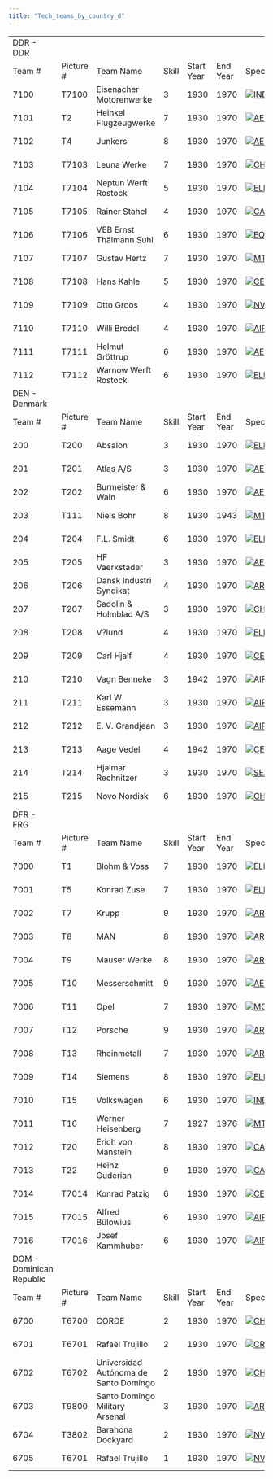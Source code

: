```yaml
---
title: "Tech_teams_by_country_d"
---
```


|                          |            |                                       |       |            |          |                                                                                           |                                                                                             |                                                                                             |                                                                                             |                                                                                       |
|--------------------------|------------|---------------------------------------|-------|------------|----------|-------------------------------------------------------------------------------------------|---------------------------------------------------------------------------------------------|---------------------------------------------------------------------------------------------|---------------------------------------------------------------------------------------------|---------------------------------------------------------------------------------------|
| DDR - DDR                |            |                                       |       |            |          |                                                                                           |                                                                                             |                                                                                             |                                                                                             |                                                                                       |
| Team \#                  | Picture \# | Team Name                             | Skill | Start Year | End Year | Specialities                                                                              |                                                                                             |                                                                                             |                                                                                             |                                                                                       |
| 7100                     | T7100      | Eisenacher Motorenwerke               | 3     | 1930       | 1970     | [![IND](/images/7/79/Industrial_engineering.png)](/File:Industrial_engineering.png "IND") | [![MGT](/images/c/c7/Management.png)](/File:Management.png "MGT")                           | [![MCH](/images/a/a1/Mechanics.png)](/File:Mechanics.png "MCH")                             |                                                                                             |                                                                                       |
| 7101                     | T2         | Heinkel Flugzeugwerke                 | 7     | 1930       | 1970     | [![AER](/images/a/a1/Aeronautics.png)](/File:Aeronautics.png "AER")                       | [![CHE](/images/1/19/Chemistry.png)](/File:Chemistry.png "CHE")                             | [![ELE](/images/d/dd/Electronics.png)](/File:Electronics.png "ELE")                         | [![TEC](/images/9/9d/Technical_efficiency.png)](/File:Technical_efficiency.png "TEC")       |                                                                                       |
| 7102                     | T4         | Junkers                               | 8     | 1930       | 1970     | [![AER](/images/a/a1/Aeronautics.png)](/File:Aeronautics.png "AER")                       | [![CHE](/images/1/19/Chemistry.png)](/File:Chemistry.png "CHE")                             | [![TEC](/images/9/9d/Technical_efficiency.png)](/File:Technical_efficiency.png "TEC")       |                                                                                             |                                                                                       |
| 7103                     | T7103      | Leuna Werke                           | 7     | 1930       | 1970     | [![CHE](/images/1/19/Chemistry.png)](/File:Chemistry.png "CHE")                           | [![IND](/images/7/79/Industrial_engineering.png)](/File:Industrial_engineering.png "IND")   | [![MGT](/images/c/c7/Management.png)](/File:Management.png "MGT")                           |                                                                                             |                                                                                       |
| 7104                     | T7104      | Neptun Werft Rostock                  | 5     | 1930       | 1970     | [![ELE](/images/d/dd/Electronics.png)](/File:Electronics.png "ELE")                       | [![EQP](/images/2/20/General_equipment.png)](/File:General_equipment.png "EQP")             | [![NVA](/images/e/ea/Naval_artillery.png)](/File:Naval_artillery.png "NVA")                 | [![NVE](/images/0/09/Naval_engineering.png)](/File:Naval_engineering.png "NVE")             | [![TEC](/images/9/9d/Technical_efficiency.png)](/File:Technical_efficiency.png "TEC") |
| 7105                     | T7105      | Rainer Stahel                         | 4     | 1930       | 1970     | [![CAF](/images/f/f8/Combined_arms_focus.png)](/File:Combined_arms_focus.png "CAF")       | [![DEX](/images/0/0d/Decentralized_execution.png)](/File:Decentralized_execution.png "DEX") | [![SMT](/images/2/2f/Small_unit_tactics.png)](/File:Small_unit_tactics.png "SMT")           | [![TRA](/images/b/b1/Training.png)](/File:Training.png "TRA")                               |                                                                                       |
| 7106                     | T7106      | VEB Ernst Thälmann Suhl               | 6     | 1930       | 1970     | [![EQP](/images/2/20/General_equipment.png)](/File:General_equipment.png "EQP")           | [![MCH](/images/a/a1/Mechanics.png)](/File:Mechanics.png "MCH")                             | [![TRA](/images/b/b1/Training.png)](/File:Training.png "TRA")                               |                                                                                             |                                                                                       |
| 7107                     | T7107      | Gustav Hertz                          | 7     | 1930       | 1970     | [![MTH](/images/7/79/Mathematics.png)](/File:Mathematics.png "MTH")                       | [![PHY](/images/a/a1/Nuclear_physics.png)](/File:Nuclear_physics.png "PHY")                 |                                                                                             |                                                                                             |                                                                                       |
| 7108                     | T7108      | Hans Kahle                            | 5     | 1930       | 1970     | [![CEX](/images/b/bc/Centralized_execution.png)](/File:Centralized_execution.png "CEX")   | [![INF](/images/b/be/Infantry_focus.png)](/File:Infantry_focus.png "INF")                   | [![LGT](/images/1/1d/Large_unit_tactics.png)](/File:Large_unit_tactics.png "LGT")           | [![TRA](/images/b/b1/Training.png)](/File:Training.png "TRA")                               |                                                                                       |
| 7109                     | T7109      | Otto Groos                            | 4     | 1930       | 1970     | [![NVT](/images/1/10/Naval_training.png)](/File:Naval_training.png "NVT")                 | [![SEA](/images/2/22/Seamanship.png)](/File:Seamanship.png "SEA")                           | [![STF](/images/4/48/Small_taskforce_tactics.png)](/File:Small_taskforce_tactics.png "STF") |                                                                                             |                                                                                       |
| 7110                     | T7110      | Willi Bredel                          | 4     | 1930       | 1970     | [![AIR](/images/8/87/Aircraft_testing.png)](/File:Aircraft_testing.png "AIR")             | [![BOM](/images/2/26/Bomber_tactics.png)](/File:Bomber_tactics.png "BOM")                   | [![FTR](/images/8/8a/Fighter_tactics.png)](/File:Fighter_tactics.png "FTR")                 | [![PIL](/images/6/6b/Piloting.png)](/File:Piloting.png "PIL")                               |                                                                                       |
| 7111                     | T7111      | Helmut Gröttrup                       | 6     | 1930       | 1970     | [![AER](/images/a/a1/Aeronautics.png)](/File:Aeronautics.png "AER")                       | [![RKT](/images/5/51/Rocketry.png)](/File:Rocketry.png "RKT")                               | [![TEC](/images/9/9d/Technical_efficiency.png)](/File:Technical_efficiency.png "TEC")       |                                                                                             |                                                                                       |
| 7112                     | T7112      | Warnow Werft Rostock                  | 6     | 1930       | 1970     | [![ELE](/images/d/dd/Electronics.png)](/File:Electronics.png "ELE")                       | [![NVA](/images/e/ea/Naval_artillery.png)](/File:Naval_artillery.png "NVA")                 | [![NVE](/images/0/09/Naval_engineering.png)](/File:Naval_engineering.png "NVE")             | [![TEC](/images/9/9d/Technical_efficiency.png)](/File:Technical_efficiency.png "TEC")       |                                                                                       |
| DEN - Denmark            |            |                                       |       |            |          |                                                                                           |                                                                                             |                                                                                             |                                                                                             |                                                                                       |
| Team \#                  | Picture \# | Team Name                             | Skill | Start Year | End Year | Specialities                                                                              |                                                                                             |                                                                                             |                                                                                             |                                                                                       |
| 200                      | T200       | Absalon                               | 3     | 1930       | 1970     | [![ELE](/images/d/dd/Electronics.png)](/File:Electronics.png "ELE")                       | [![MCH](/images/a/a1/Mechanics.png)](/File:Mechanics.png "MCH")                             | [![TEC](/images/9/9d/Technical_efficiency.png)](/File:Technical_efficiency.png "TEC")       |                                                                                             |                                                                                       |
| 201                      | T201       | Atlas A/S                             | 3     | 1930       | 1970     | [![AER](/images/a/a1/Aeronautics.png)](/File:Aeronautics.png "AER")                       | [![ELE](/images/d/dd/Electronics.png)](/File:Electronics.png "ELE")                         | [![NVE](/images/0/09/Naval_engineering.png)](/File:Naval_engineering.png "NVE")             | [![TEC](/images/9/9d/Technical_efficiency.png)](/File:Technical_efficiency.png "TEC")       |                                                                                       |
| 202                      | T202       | Burmeister & Wain                     | 6     | 1930       | 1970     | [![AER](/images/a/a1/Aeronautics.png)](/File:Aeronautics.png "AER")                       | [![ELE](/images/d/dd/Electronics.png)](/File:Electronics.png "ELE")                         | [![MCH](/images/a/a1/Mechanics.png)](/File:Mechanics.png "MCH")                             | [![NVE](/images/0/09/Naval_engineering.png)](/File:Naval_engineering.png "NVE")             | [![TEC](/images/9/9d/Technical_efficiency.png)](/File:Technical_efficiency.png "TEC") |
| 203                      | T111       | Niels Bohr                            | 8     | 1930       | 1943     | [![MTH](/images/7/79/Mathematics.png)](/File:Mathematics.png "MTH")                       | [![NUC](/images/0/05/Nuclear_engineering.png)](/File:Nuclear_engineering.png "NUC")         | [![PHY](/images/a/a1/Nuclear_physics.png)](/File:Nuclear_physics.png "PHY")                 |                                                                                             |                                                                                       |
| 204                      | T204       | F.L. Smidt                            | 6     | 1930       | 1970     | [![ELE](/images/d/dd/Electronics.png)](/File:Electronics.png "ELE")                       | [![IND](/images/7/79/Industrial_engineering.png)](/File:Industrial_engineering.png "IND")   | [![MGT](/images/c/c7/Management.png)](/File:Management.png "MGT")                           | [![MCH](/images/a/a1/Mechanics.png)](/File:Mechanics.png "MCH")                             |                                                                                       |
| 205                      | T205       | HF Vaerkstader                        | 3     | 1930       | 1970     | [![AER](/images/a/a1/Aeronautics.png)](/File:Aeronautics.png "AER")                       | [![ELE](/images/d/dd/Electronics.png)](/File:Electronics.png "ELE")                         | [![TEC](/images/9/9d/Technical_efficiency.png)](/File:Technical_efficiency.png "TEC")       |                                                                                             |                                                                                       |
| 206                      | T206       | Dansk Industri Syndikat               | 4     | 1930       | 1970     | [![ART](/images/d/d8/Artillery.png)](/File:Artillery.png "ART")                           | [![CHE](/images/1/19/Chemistry.png)](/File:Chemistry.png "CHE")                             | [![EQP](/images/2/20/General_equipment.png)](/File:General_equipment.png "EQP")             | [![MCH](/images/a/a1/Mechanics.png)](/File:Mechanics.png "MCH")                             |                                                                                       |
| 207                      | T207       | Sadolin & Holmblad A/S                | 3     | 1930       | 1970     | [![CHE](/images/1/19/Chemistry.png)](/File:Chemistry.png "CHE")                           | [![IND](/images/7/79/Industrial_engineering.png)](/File:Industrial_engineering.png "IND")   | [![MGT](/images/c/c7/Management.png)](/File:Management.png "MGT")                           |                                                                                             |                                                                                       |
| 208                      | T208       | V?lund                                | 4     | 1930       | 1970     | [![ELE](/images/d/dd/Electronics.png)](/File:Electronics.png "ELE")                       | [![MCH](/images/a/a1/Mechanics.png)](/File:Mechanics.png "MCH")                             | [![NVE](/images/0/09/Naval_engineering.png)](/File:Naval_engineering.png "NVE")             |                                                                                             |                                                                                       |
| 209                      | T209       | Carl Hjalf                            | 4     | 1930       | 1970     | [![CEX](/images/b/bc/Centralized_execution.png)](/File:Centralized_execution.png "CEX")   | [![INF](/images/b/be/Infantry_focus.png)](/File:Infantry_focus.png "INF")                   | [![SMT](/images/2/2f/Small_unit_tactics.png)](/File:Small_unit_tactics.png "SMT")           | [![TRA](/images/b/b1/Training.png)](/File:Training.png "TRA")                               |                                                                                       |
| 210                      | T210       | Vagn Benneke                          | 3     | 1942       | 1970     | [![AIR](/images/8/87/Aircraft_testing.png)](/File:Aircraft_testing.png "AIR")             | [![FTR](/images/8/8a/Fighter_tactics.png)](/File:Fighter_tactics.png "FTR")                 | [![PIL](/images/6/6b/Piloting.png)](/File:Piloting.png "PIL")                               |                                                                                             |                                                                                       |
| 211                      | T211       | Karl W. Essemann                      | 3     | 1930       | 1970     | [![AIR](/images/8/87/Aircraft_testing.png)](/File:Aircraft_testing.png "AIR")             | [![BOM](/images/2/26/Bomber_tactics.png)](/File:Bomber_tactics.png "BOM")                   | [![PIL](/images/6/6b/Piloting.png)](/File:Piloting.png "PIL")                               |                                                                                             |                                                                                       |
| 212                      | T212       | E. V. Grandjean                       | 3     | 1930       | 1970     | [![AIR](/images/8/87/Aircraft_testing.png)](/File:Aircraft_testing.png "AIR")             | [![BOM](/images/2/26/Bomber_tactics.png)](/File:Bomber_tactics.png "BOM")                   | [![PIL](/images/6/6b/Piloting.png)](/File:Piloting.png "PIL")                               |                                                                                             |                                                                                       |
| 213                      | T213       | Aage Vedel                            | 4     | 1942       | 1970     | [![CEX](/images/b/bc/Centralized_execution.png)](/File:Centralized_execution.png "CEX")   | [![LTF](/images/e/e7/Large_taskforce_tactics.png)](/File:Large_taskforce_tactics.png "LTF") | [![SEA](/images/2/22/Seamanship.png)](/File:Seamanship.png "SEA")                           |                                                                                             |                                                                                       |
| 214                      | T214       | Hjalmar Rechnitzer                    | 3     | 1930       | 1970     | [![SEA](/images/2/22/Seamanship.png)](/File:Seamanship.png "SEA")                         | [![STF](/images/4/48/Small_taskforce_tactics.png)](/File:Small_taskforce_tactics.png "STF") | [![SUB](/images/6/61/Submarine_tactics.png)](/File:Submarine_tactics.png "SUB")             |                                                                                             |                                                                                       |
| 215                      | T215       | Novo Nordisk                          | 6     | 1930       | 1970     | [![CHE](/images/1/19/Chemistry.png)](/File:Chemistry.png "CHE")                           | [![MGT](/images/c/c7/Management.png)](/File:Management.png "MGT")                           |                                                                                             |                                                                                             |                                                                                       |
| DFR - FRG                |            |                                       |       |            |          |                                                                                           |                                                                                             |                                                                                             |                                                                                             |                                                                                       |
| Team \#                  | Picture \# | Team Name                             | Skill | Start Year | End Year | Specialities                                                                              |                                                                                             |                                                                                             |                                                                                             |                                                                                       |
| 7000                     | T1         | Blohm & Voss                          | 7     | 1930       | 1970     | [![ELE](/images/d/dd/Electronics.png)](/File:Electronics.png "ELE")                       | [![EQP](/images/2/20/General_equipment.png)](/File:General_equipment.png "EQP")             | [![NVA](/images/e/ea/Naval_artillery.png)](/File:Naval_artillery.png "NVA")                 | [![NVE](/images/0/09/Naval_engineering.png)](/File:Naval_engineering.png "NVE")             | [![TEC](/images/9/9d/Technical_efficiency.png)](/File:Technical_efficiency.png "TEC") |
| 7001                     | T5         | Konrad Zuse                           | 7     | 1930       | 1970     | [![ELE](/images/d/dd/Electronics.png)](/File:Electronics.png "ELE")                       | [![MTH](/images/7/79/Mathematics.png)](/File:Mathematics.png "MTH")                         | [![MCH](/images/a/a1/Mechanics.png)](/File:Mechanics.png "MCH")                             |                                                                                             |                                                                                       |
| 7002                     | T7         | Krupp                                 | 9     | 1930       | 1970     | [![ART](/images/d/d8/Artillery.png)](/File:Artillery.png "ART")                           | [![IND](/images/7/79/Industrial_engineering.png)](/File:Industrial_engineering.png "IND")   | [![MCH](/images/a/a1/Mechanics.png)](/File:Mechanics.png "MCH")                             | [![TEC](/images/9/9d/Technical_efficiency.png)](/File:Technical_efficiency.png "TEC")       |                                                                                       |
| 7003                     | T8         | MAN                                   | 8     | 1930       | 1970     | [![ART](/images/d/d8/Artillery.png)](/File:Artillery.png "ART")                           | [![CHE](/images/1/19/Chemistry.png)](/File:Chemistry.png "CHE")                             | [![MCH](/images/a/a1/Mechanics.png)](/File:Mechanics.png "MCH")                             | [![TRA](/images/b/b1/Training.png)](/File:Training.png "TRA")                               |                                                                                       |
| 7004                     | T9         | Mauser Werke                          | 8     | 1930       | 1970     | [![ART](/images/d/d8/Artillery.png)](/File:Artillery.png "ART")                           | [![EQP](/images/2/20/General_equipment.png)](/File:General_equipment.png "EQP")             | [![MCH](/images/a/a1/Mechanics.png)](/File:Mechanics.png "MCH")                             | [![TRA](/images/b/b1/Training.png)](/File:Training.png "TRA")                               |                                                                                       |
| 7005                     | T10        | Messerschmitt                         | 9     | 1930       | 1970     | [![AER](/images/a/a1/Aeronautics.png)](/File:Aeronautics.png "AER")                       | [![ART](/images/d/d8/Artillery.png)](/File:Artillery.png "ART")                             | [![ELE](/images/d/dd/Electronics.png)](/File:Electronics.png "ELE")                         | [![RKT](/images/5/51/Rocketry.png)](/File:Rocketry.png "RKT")                               | [![TEC](/images/9/9d/Technical_efficiency.png)](/File:Technical_efficiency.png "TEC") |
| 7006                     | T11        | Opel                                  | 7     | 1930       | 1970     | [![MGT](/images/c/c7/Management.png)](/File:Management.png "MGT")                         | [![MCH](/images/a/a1/Mechanics.png)](/File:Mechanics.png "MCH")                             | [![TEC](/images/9/9d/Technical_efficiency.png)](/File:Technical_efficiency.png "TEC")       |                                                                                             |                                                                                       |
| 7007                     | T12        | Porsche                               | 9     | 1930       | 1970     | [![ART](/images/d/d8/Artillery.png)](/File:Artillery.png "ART")                           | [![MCH](/images/a/a1/Mechanics.png)](/File:Mechanics.png "MCH")                             | [![TEC](/images/9/9d/Technical_efficiency.png)](/File:Technical_efficiency.png "TEC")       |                                                                                             |                                                                                       |
| 7008                     | T13        | Rheinmetall                           | 7     | 1930       | 1970     | [![ART](/images/d/d8/Artillery.png)](/File:Artillery.png "ART")                           | [![CHE](/images/1/19/Chemistry.png)](/File:Chemistry.png "CHE")                             | [![EQP](/images/2/20/General_equipment.png)](/File:General_equipment.png "EQP")             | [![MCH](/images/a/a1/Mechanics.png)](/File:Mechanics.png "MCH")                             |                                                                                       |
| 7009                     | T14        | Siemens                               | 8     | 1930       | 1970     | [![ELE](/images/d/dd/Electronics.png)](/File:Electronics.png "ELE")                       | [![IND](/images/7/79/Industrial_engineering.png)](/File:Industrial_engineering.png "IND")   | [![MGT](/images/c/c7/Management.png)](/File:Management.png "MGT")                           | [![TEC](/images/9/9d/Technical_efficiency.png)](/File:Technical_efficiency.png "TEC")       |                                                                                       |
| 7010                     | T15        | Volkswagen                            | 6     | 1930       | 1970     | [![IND](/images/7/79/Industrial_engineering.png)](/File:Industrial_engineering.png "IND") | [![MGT](/images/c/c7/Management.png)](/File:Management.png "MGT")                           | [![MCH](/images/a/a1/Mechanics.png)](/File:Mechanics.png "MCH")                             | [![TEC](/images/9/9d/Technical_efficiency.png)](/File:Technical_efficiency.png "TEC")       |                                                                                       |
| 7011                     | T16        | Werner Heisenberg                     | 7     | 1927       | 1976     | [![MTH](/images/7/79/Mathematics.png)](/File:Mathematics.png "MTH")                       | [![NUC](/images/0/05/Nuclear_engineering.png)](/File:Nuclear_engineering.png "NUC")         | [![PHY](/images/a/a1/Nuclear_physics.png)](/File:Nuclear_physics.png "PHY")                 |                                                                                             |                                                                                       |
| 7012                     | T20        | Erich von Manstein                    | 8     | 1930       | 1970     | [![CAF](/images/f/f8/Combined_arms_focus.png)](/File:Combined_arms_focus.png "CAF")       | [![DEX](/images/0/0d/Decentralized_execution.png)](/File:Decentralized_execution.png "DEX") | [![MGT](/images/c/c7/Management.png)](/File:Management.png "MGT")                           | [![SMT](/images/2/2f/Small_unit_tactics.png)](/File:Small_unit_tactics.png "SMT")           | [![TRA](/images/b/b1/Training.png)](/File:Training.png "TRA")                         |
| 7013                     | T22        | Heinz Guderian                        | 9     | 1930       | 1970     | [![CAF](/images/f/f8/Combined_arms_focus.png)](/File:Combined_arms_focus.png "CAF")       | [![DEX](/images/0/0d/Decentralized_execution.png)](/File:Decentralized_execution.png "DEX") | [![SMT](/images/2/2f/Small_unit_tactics.png)](/File:Small_unit_tactics.png "SMT")           | [![TRA](/images/b/b1/Training.png)](/File:Training.png "TRA")                               |                                                                                       |
| 7014                     | T7014      | Konrad Patzig                         | 6     | 1930       | 1970     | [![CEX](/images/b/bc/Centralized_execution.png)](/File:Centralized_execution.png "CEX")   | [![NVT](/images/1/10/Naval_training.png)](/File:Naval_training.png "NVT")                   | [![SEA](/images/2/22/Seamanship.png)](/File:Seamanship.png "SEA")                           | [![STF](/images/4/48/Small_taskforce_tactics.png)](/File:Small_taskforce_tactics.png "STF") |                                                                                       |
| 7015                     | T7015      | Alfred Bülowius                       | 6     | 1930       | 1970     | [![AIR](/images/8/87/Aircraft_testing.png)](/File:Aircraft_testing.png "AIR")             | [![BOM](/images/2/26/Bomber_tactics.png)](/File:Bomber_tactics.png "BOM")                   | [![CAF](/images/f/f8/Combined_arms_focus.png)](/File:Combined_arms_focus.png "CAF")         | [![PIL](/images/6/6b/Piloting.png)](/File:Piloting.png "PIL")                               |                                                                                       |
| 7016                     | T7016      | Josef Kammhuber                       | 6     | 1930       | 1970     | [![AIR](/images/8/87/Aircraft_testing.png)](/File:Aircraft_testing.png "AIR")             | [![BOM](/images/2/26/Bomber_tactics.png)](/File:Bomber_tactics.png "BOM")                   | [![FTR](/images/8/8a/Fighter_tactics.png)](/File:Fighter_tactics.png "FTR")                 | [![PIL](/images/6/6b/Piloting.png)](/File:Piloting.png "PIL")                               |                                                                                       |
| DOM - Dominican Republic |            |                                       |       |            |          |                                                                                           |                                                                                             |                                                                                             |                                                                                             |                                                                                       |
| Team \#                  | Picture \# | Team Name                             | Skill | Start Year | End Year | Specialities                                                                              |                                                                                             |                                                                                             |                                                                                             |                                                                                       |
| 6700                     | T6700      | CORDE                                 | 2     | 1930       | 1970     | [![CHE](/images/1/19/Chemistry.png)](/File:Chemistry.png "CHE")                           | [![EQP](/images/2/20/General_equipment.png)](/File:General_equipment.png "EQP")             | [![IND](/images/7/79/Industrial_engineering.png)](/File:Industrial_engineering.png "IND")   | [![MGT](/images/c/c7/Management.png)](/File:Management.png "MGT")                           | [![TEC](/images/9/9d/Technical_efficiency.png)](/File:Technical_efficiency.png "TEC") |
| 6701                     | T6701      | Rafael Trujillo                       | 2     | 1930       | 1970     | [![CRG](/images/3/38/Individual_courage.png)](/File:Individual_courage.png "CRG")         | [![LGT](/images/1/1d/Large_unit_tactics.png)](/File:Large_unit_tactics.png "LGT")           | [![TRA](/images/b/b1/Training.png)](/File:Training.png "TRA")                               |                                                                                             |                                                                                       |
| 6702                     | T6702      | Universidad Autónoma de Santo Domingo | 2     | 1930       | 1970     | [![CHE](/images/1/19/Chemistry.png)](/File:Chemistry.png "CHE")                           | [![MGT](/images/c/c7/Management.png)](/File:Management.png "MGT")                           | [![MCH](/images/a/a1/Mechanics.png)](/File:Mechanics.png "MCH")                             |                                                                                             |                                                                                       |
| 6703                     | T9800      | Santo Domingo Military Arsenal        | 3     | 1930       | 1970     | [![ART](/images/d/d8/Artillery.png)](/File:Artillery.png "ART")                           | [![EQP](/images/2/20/General_equipment.png)](/File:General_equipment.png "EQP")             | [![MCH](/images/a/a1/Mechanics.png)](/File:Mechanics.png "MCH")                             |                                                                                             |                                                                                       |
| 6704                     | T3802      | Barahona Dockyard                     | 2     | 1930       | 1970     | [![NVE](/images/0/09/Naval_engineering.png)](/File:Naval_engineering.png "NVE")           | [![TEC](/images/9/9d/Technical_efficiency.png)](/File:Technical_efficiency.png "TEC")       |                                                                                             |                                                                                             |                                                                                       |
| 6705                     | T6701      | Rafael Trujillo                       | 1     | 1930       | 1970     | [![NVT](/images/1/10/Naval_training.png)](/File:Naval_training.png "NVT")                 | [![SEA](/images/2/22/Seamanship.png)](/File:Seamanship.png "SEA")                           |                                                                                             |                                                                                             |                                                                                       |
